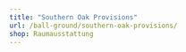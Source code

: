 ```yaml
---
title: "Southern Oak Provisions"
url: /ball-ground/southern-oak-provisions/
shop: Raumausstattung
---
```

